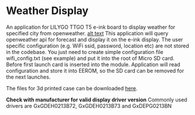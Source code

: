 # Weather Display
An application for LILYGO TTGO T5 e-ink board to display weather for specified city from openweather.
[alt text](https://github.com/gagauz/weatherdisplay/blob/main/images/img1.jpg?raw=true)
This application will query openweather api for forecast and display it on the e-ink display.
The user specific configuration (e.g. WiFi ssid, password, location etc) are not stored in the codebase. You just need to create simple configuration file wifi_config.txt (see example) and put it into the root of Micro SD card. Before first launch card is inserted into the module. 
Application will read configuration and store it into EEROM, so the SD card can be removed for the next launches.

The files for 3d printed case can be downloaded [here](https://www.thingiverse.com/thing:4670205).

**Check with manufacturer for valid display driver version**
Commonly used drivers are GxGDEH0213B72, GxGDEH0213B73 and GxDEPG0213BN
